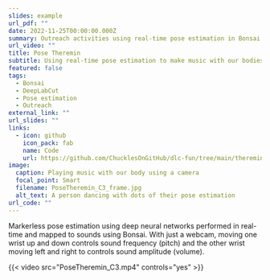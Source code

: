 ```yaml
---
slides: example
url_pdf: ""
date: 2022-11-25T00:00:00.000Z
summary: Outreach activities using real-time pose estimation in Bonsai
url_video: ""
title: Pose Theremin
subtitle: Using real-time pose estimation to make music with our bodies
featured: false
tags:
  - Bonsai
  - DeepLabCut
  - Pose estimation
  - Outreach
external_link: ""
url_slides: ""
links:
  - icon: github
    icon_pack: fab
    name: Code
    url: https://github.com/ChucklesOnGitHub/dlc-fun/tree/main/theremin
image:
  caption: Playing music with our body using a camera
  focal_point: Smart
  filename: PoseTheremin_C3_frame.jpg
  alt_text: A person dancing with dots of their pose estimation
url_code: ""
---
```

Markerless pose estimation using deep neural networks performed in real-time and mapped to sounds using Bonsai.
With just a webcam, moving one wrist up and down controls sound frequency (pitch) and the other wrist moving left and right to controls sound amplitude (volume).

{{< video src="PoseTheremin_C3.mp4" controls="yes" >}}

